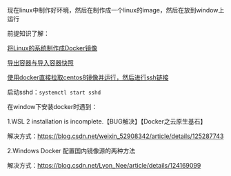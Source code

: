 现在linux中制作好环境，然后在制作成一个linux的image，然后在放到window上运行

前提知识了解：

[将Linux的系统制作成Docker镜像](https://www.jianshu.com/p/fd7159b76ecb)

[导出容器与导入容器快照](https://yeasy.gitbook.io/docker_practice/container/import_export)

[使用docker直接拉取centos8镜像并运行，然后进行ssh链接](https://blog.csdn.net/ysh73145621/article/details/119703235)

启动sshd：`systemctl start sshd`

在window下安装docker时遇到：

1.WSL 2 installation is incomplete.【BUG解决】【Docker之云原生基石】

解决方式：https://blog.csdn.net/weixin_52908342/article/details/125287743

2.Windows Docker 配置国内镜像源的两种方法

解决方式：https://blog.csdn.net/Lyon_Nee/article/details/124169099